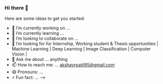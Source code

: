 ### Hi there 👋


Here are some ideas to get you started:

- 🔭 I’m currently working on ...
- 🌱 I’m currently learning ...
- 👯 I’m looking to collaborate on ...
- 🤔 I’m looking for for Internship, Working student & Thesis opportunities | Machine Learning | Deep Learning | Image Classification | Computer Vision |
- 💬 Ask me about ... anything
- 📫 How to reach me: ... [akshayrpatil95@gmail.com](akshayrpatil95@gmail.com)
- 😄 Pronouns: ...
- ⚡ Fun fact: ...
-->
